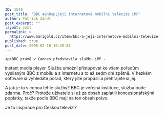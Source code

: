 ```yaml
---
ID: 1540
post_title: 'BBC a&nbsp;její internetově mobilní televize iMP'
author: Patrick Zandl
post_excerpt: ""
layout: post
permalink: >
  https://www.marigold.cz/item/bbc-a-jeji-internetove-mobilni-televize-imp
published: true
post_date: 2005-02-16 16:35:51
---
```

	<p>BBC právě v Cannes představila službu iMP -
instant media player. Služba umožní přistupovat ke všem pořadům
vysílaným BBC z mobilu a z internetu a to až sedm dní zpětně. V hezkém
software si vyhledáte pořad, který jste propásli a přehrajete si jej.</p>
	<p>A
jak je to s cenou téhle služby? BBC je veřejná instituce, služba bude
zdarma. Proč? Protože uživatelé si už za obsah zaplatili
koncesionářskými poplatky, takže podle BBC mají na ten obsah právo.</p>
	<p>Je to inspirace pro Českou televizi?
</p>